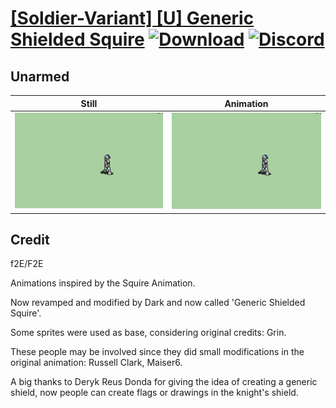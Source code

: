 # [\[Soldier-Variant\] \[U\] Generic Shielded Squire](./) [![Download](https://img.shields.io/badge/Download--red?style=social&logo=github)](https://minhaskamal.github.io/DownGit/#/home?url=https://github.com/Klokinator/FE-Repo/tree/main/Battle%20Animations%2FInfantry%20-%20(Lnc)%20Soldiers%2C%20Halberdiers%2F%5BSoldier-Variant%5D%20%5BU%5D%20Generic%20Shielded%20Squire%2F8.%20Unarmed%20(No%20Shield)) [![Discord](https://img.shields.io/badge/Discord--blue?style=social&logo=discord)](https://discord.gg/C7VNGnyTPA)

## Unarmed

| Still | Animation |
| :---: | :-------: |
| ![Unarmed still](./Unarmed_000.png) | ![Unarmed](./Unarmed.gif) |

## Credit

f2E/F2E

Animations inspired by the Squire Animation.

Now revamped and modified by Dark and now called 'Generic Shielded Squire'.

Some sprites were used as base, considering original credits: Grin.

These people may be involved since they did small modifications in the original animation: Russell Clark, Maiser6.

A big thanks to Deryk Reus Donda for giving the idea of creating a generic shield, now people can create flags or drawings in the knight's shield.



